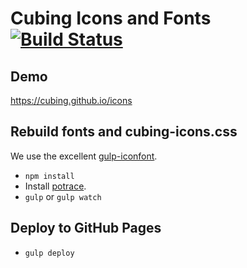 # Cubing Icons and Fonts [![Build Status](https://travis-ci.org/cubing/icons.svg?branch=master)](https://travis-ci.org/cubing/icons)

## Demo
<https://cubing.github.io/icons>

## Rebuild fonts and cubing-icons.css

We use the excellent [gulp-iconfont](https://www.npmjs.com/package/gulp-iconfont).

- `npm install`
- Install [potrace](http://potrace.sourceforge.net/).
- `gulp` or `gulp watch`

## Deploy to GitHub Pages

- `gulp deploy`
